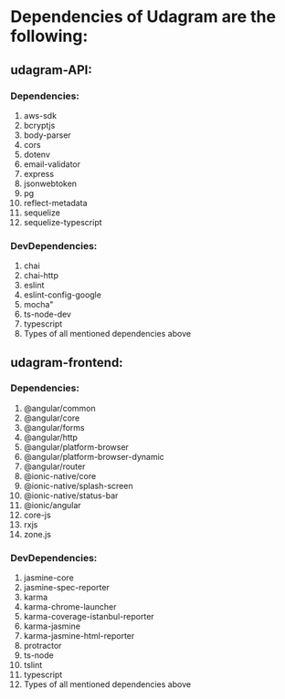 # Dependencies of Udagram are the following:

## udagram-API:

### Dependencies:

1. aws-sdk
2. bcryptjs
3. body-parser
4. cors
5. dotenv
6. email-validator
7. express
8. jsonwebtoken
9. pg
10. reflect-metadata
11. sequelize
12. sequelize-typescript

### DevDependencies:

1. chai
2. chai-http
3. eslint
4. eslint-config-google
5. mocha"
6. ts-node-dev
7. typescript
8. Types of all mentioned dependencies above

## udagram-frontend:

### Dependencies:

1. @angular/common
2. @angular/core
3. @angular/forms
4. @angular/http
5. @angular/platform-browser
6. @angular/platform-browser-dynamic
7. @angular/router
8. @ionic-native/core
9. @ionic-native/splash-screen
10. @ionic-native/status-bar
11. @ionic/angular
12. core-js
13. rxjs
14. zone.js

### DevDependencies:

1. jasmine-core
2. jasmine-spec-reporter
3. karma
4. karma-chrome-launcher
5. karma-coverage-istanbul-reporter
6. karma-jasmine
7. karma-jasmine-html-reporter
8. protractor
9. ts-node
10. tslint
11. typescript
12. Types of all mentioned dependencies above